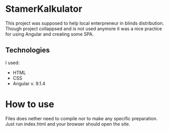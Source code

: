 # StamerKalkulator

This project was supposed to help local enterpreneur in blinds distribution. Though project collappsed and is not used anymore it was a nice practice for using Angular and creating some SPA.

## Technologies

I used:
- HTML
- CSS
- Angular v. 9.1.4

# How to use
Files does nether need to compile nor to make any specific preparation. Just run index.html and your browser should open the site.

